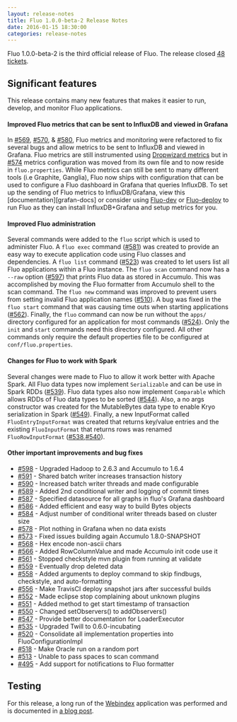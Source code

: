 ```yaml
---
layout: release-notes
title: Fluo 1.0.0-beta-2 Release Notes
date: 2016-01-15 18:30:00
categories: release-notes
---
```


Fluo 1.0.0-beta-2 is the third official release of Fluo.  The release closed [48 tickets][tickets].

## Significant features

This release contains many new features that makes it easier to run, develop, and monitor Fluo applications.

#### Improved Fluo metrics that can be sent to InfluxDB and viewed in Grafana

In [#569][569], [#570][570], & [#580][580], Fluo metrics and monitoring were refactored to fix several
bugs and allow metrics to be sent to InfluxDB and viewed in Grafana.  Fluo metrics are still instrumented
using [Dropwizard metrics][dropwizard] but in [#574][574] metrics configuration was moved from its own
file and to now reside in `fluo.properties`.  While Fluo metrics can still be sent to many different
tools (i.e Graphite, Ganglia), Fluo now ships with configuration that can be used to configure a Fluo
dashboard in Grafana that queries InfluxDB.  To set up the sending of Fluo metrics to InfluxDB/Grafana,
view this [documentation][grafan-docs] or consider using [Fluo-dev][fluo-dev] or [Fluo-deploy][fluo-deploy]
to run Fluo as they can install InfluxDB+Grafana and setup metrics for you.

#### Improved Fluo administration

Several commands were added to the `fluo` script which is used to administer Fluo.  A `fluo exec` command
([#581][581]) was created to provide an easy way to execute application code using Fluo classes and dependencies.
A `fluo list` command ([#523][523]) was created to let users list all Fluo applications within a Fluo instance.
The `fluo scan` command now has a `--raw` option ([#597][597]) that prints Fluo data as stored in Accumulo. This
was accomplished by moving the Fluo formatter from Accumulo shell to the scan command.  The `fluo new` command
was improved to prevent users from setting invalid Fluo application names ([#510][510]).  A bug was fixed in the
`fluo start` command that was causing time outs when starting applications ([#562][562]).  Finally, the `fluo`
command can now be run without the `apps/` directory configured for an application for most commands ([#524][524]).
Only the `init` and `start` commands need this directory configured.  All other commands only require the default
properties file to be configured at `conf/fluo.properties`.

#### Changes for Fluo to work with Spark

Several changes were made to Fluo to allow it work better with Apache Spark.  All Fluo data types now implement `Serializable`
and can be use in Spark RDDs ([#539][539]).  Fluo data types also now implement `Comparable` which allows RDDs of Fluo data types
to be sorted ([#544][544]).  Also, a no args constructor was created for the MutableBytes data type to enable Kryo serialization
in Spark ([#549][549]).  Finally, a new InputFormat called `FluoEntryInputFormat` was created that returns key/value entries and
the existing `FluoInputFormat` that returns rows was renamed `FluoRowInputFormat` ([#538][538],[#540][540]).

#### Other important improvements and bug fixes

* [#598][598] - Upgraded Hadoop to 2.6.3 and Accumulo to 1.6.4
* [#591][591] - Shared batch writer increases transaction history
* [#590][590] - Increased batch writer threads and made configurable
* [#589][589] - Added 2nd conditional writer and logging of commit times
* [#587][587] - Specified datasource for all graphs in fluo's Grafana dashboard
* [#586][586] - Added efficient and easy way to build Bytes objects
* [#584][584] - Adjust number of conditional writer threads based on cluster size
* [#578][578] - Plot nothing in Grafana when no data exists
* [#573][573] - Fixed issues building again Accumulo 1.8.0-SNAPSHOT
* [#568][568] - Hex encode non-ascii chars
* [#566][566] - Added RowColumnValue and made Accumulo init code use it
* [#561][561] - Stopped checkstyle mvn plugin from running at validate
* [#559][559] - Eventually drop deleted data
* [#558][558] - Added arguments to deploy command to skip findbugs, checkstyle, and auto-formatting
* [#556][556] - Make TravisCI deploy snapshot jars after successful builds
* [#552][552] - Made eclipse stop complaining about unknown plugins
* [#551][551] - Added method to get start timestamp of transaction
* [#550][550] - Changed setObservers() to addObservers()
* [#547][547] - Provide better documentation for LoaderExecutor
* [#535][535] - Upgraded Twill to 0.6.0-incubating
* [#520][520] - Consolidate all implementation properties into FluoConfigurationImpl
* [#518][518] - Make Oracle run on a random port
* [#513][513] - Unable to pass spaces to scan command
* [#495][495] - Add support for notifications to Fluo formatter

## Testing

For this release, a long run of the [Webindex][webindex] application was performed and is documented in
[a blog post][webindex-post].

[tickets]: https://github.com/fluo-io/fluo/issues?q=milestone%3A1.0.0-beta-2+is%3Aclosed
[fluo-dev]: https://github.com/fluo-io/fluo-dev
[fluo-deploy]: https://github.com/fluo-io/fluo-deploy
[dropwizard]: https://dropwizard.github.io/metrics/3.1.0/
[metrics]: https://github.com/fluo-io/fluo/blob/1.0.0-beta-1/docs/metrics.md
[webindex]: https://github.com/fluo-io/webindex
[webindex-post]: /2016-01-11-webindex-long-run/
[598]: https://github.com/fluo-io/fluo/pull/598
[597]: https://github.com/fluo-io/fluo/issues/597
[591]: https://github.com/fluo-io/fluo/issues/591
[590]: https://github.com/fluo-io/fluo/pull/590
[589]: https://github.com/fluo-io/fluo/pull/589
[587]: https://github.com/fluo-io/fluo/pull/587
[586]: https://github.com/fluo-io/fluo/pull/586
[584]: https://github.com/fluo-io/fluo/pull/584
[581]: https://github.com/fluo-io/fluo/pull/581
[580]: https://github.com/fluo-io/fluo/issues/580
[578]: https://github.com/fluo-io/fluo/pull/578
[574]: https://github.com/fluo-io/fluo/issues/574
[573]: https://github.com/fluo-io/fluo/pull/573
[570]: https://github.com/fluo-io/fluo/issues/570
[569]: https://github.com/fluo-io/fluo/issues/569
[568]: https://github.com/fluo-io/fluo/issues/568
[566]: https://github.com/fluo-io/fluo/pull/566
[562]: https://github.com/fluo-io/fluo/issues/562
[561]: https://github.com/fluo-io/fluo/pull/561
[559]: https://github.com/fluo-io/fluo/issues/559
[558]: https://github.com/fluo-io/fluo/pull/558
[556]: https://github.com/fluo-io/fluo/issues/556
[552]: https://github.com/fluo-io/fluo/pull/552
[551]: https://github.com/fluo-io/fluo/pull/551
[550]: https://github.com/fluo-io/fluo/pull/550
[549]: https://github.com/fluo-io/fluo/pull/549
[547]: https://github.com/fluo-io/fluo/issues/547
[544]: https://github.com/fluo-io/fluo/issues/544
[540]: https://github.com/fluo-io/fluo/issues/540
[539]: https://github.com/fluo-io/fluo/issues/539
[538]: https://github.com/fluo-io/fluo/issues/538
[535]: https://github.com/fluo-io/fluo/pull/535
[524]: https://github.com/fluo-io/fluo/issues/524
[523]: https://github.com/fluo-io/fluo/issues/523
[520]: https://github.com/fluo-io/fluo/issues/520
[518]: https://github.com/fluo-io/fluo/issues/518
[513]: https://github.com/fluo-io/fluo/issues/513
[510]: https://github.com/fluo-io/fluo/issues/510
[495]: https://github.com/fluo-io/fluo/issues/495
[20]: https://github.com/fluo-io/fluo/issues/20
